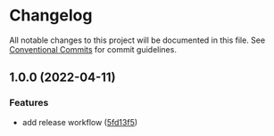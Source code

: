 # Changelog

All notable changes to this project will be documented in this file. See
[Conventional Commits](https://conventionalcommits.org) for commit guidelines.

## 1.0.0 (2022-04-11)


### Features

* add release workflow ([5fd13f5](https://github.com/seamapi/python/commit/5fd13f5d3b941a3118345a98aa7deed54b10039a))
